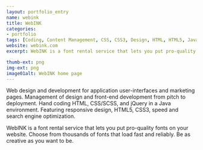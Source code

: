 ```yaml
---
layout: portfolio_entry
name: webink
title: WebINK
categories:
- portfolio
tags: [Coding, Content Management, CSS, CSS3, Design, HTML, HTML5, Java, jQuery, PHP, Responsive, SASS, Web Design, Wordpress]
website: webink.com
excerpt: WebINK is a font rental service that lets you put pro-quality fonts on your website. Choose from thousands of fonts that load fast and reliably. Be as creative as you want to be.

thumb-ext: png
img-ext: png
image01alt: WebINK home page
---
```

Web design and development for application user-interfaces and marketing pages. Management of design and front-end development from pitch to deployment. Hand coding HTML, CSS/SCSS, and jQuery in a Java environment. Featuring responsive design, HTML5, CSS3, speed and search engine optimization.

WebINK is a font rental service that lets you put pro-quality fonts on your website. Choose from thousands of fonts that load fast and reliably. Be as creative as you want to be.
